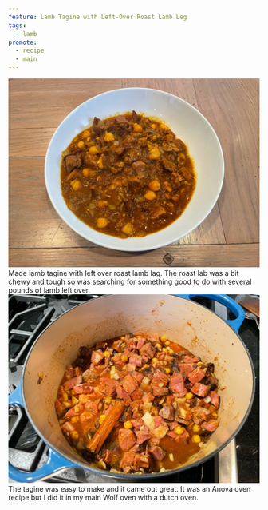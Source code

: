 ```yaml
---
feature: Lamb Tagine with Left-Over Roast Lamb Leg
tags:
  - lamb
promote:
  - recipe
  - main
---
```

![lamb tagine](/images/recipes/lamb-tagine-1.jpg)
Made lamb tagine with left over roast lamb lag. The roast lab was a bit chewy and tough so was searching for something good to do with several pounds of lamb left over.
![lamb tagine](/images/recipes/lamb-tagine-2.jpg)
The tagine was easy to make and it came out great. It was an Anova oven recipe but I did it in my main Wolf oven with a dutch oven.